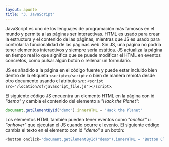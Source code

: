 ```yaml
---
layout: apunte
title: "3. JavaScript"
---
```


JavaScript es uno de los lenguajes de programación más famosos en el mundo y permite a las páginas ser interactivas. HTML es usado para crear la estructura y el contenido de las páginas, mientras que JS es usado para controlar la funcionalidad de las páginas web. Sin JS, una página no podría tener elementos interactivos y siempre sería estática. JS actualiza la página en tiempo real lo que significa que se puede modificar el HTML en eventos concretos, como pulsar algún botón o rellenar un formulario.

JS es añadido a la página en el código fuente y puede estar incluido bien dentro de la etiqueta `<script></script>` o bien de manera remota desde otro documento usando el atributo *src*: `<script src="/location/of/javascript_file.js"></script>`.

El siguiente código JS encuentra un elemento HTML en la página con id *"demo"* y cambia el contenido del elemento a *"Hack the Planet"*:

```js
document.getElementById("demo").innerHTML = "Hack the Planet"
```

Los elementos HTML también pueden tener eventos como *"onclick"* u *"onhover"* que ejecutan el JS cuando ocurre el evento. El siguiente código cambia el texto en el elemento con id *"demo"* a un botón:

```js
<button onclick='document.getElementById("demo").innerHTML = "Button Clicked";'>Click Me!</button>
```

